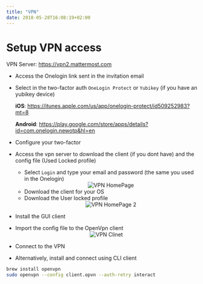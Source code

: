 ```yaml
---
title: "VPN"
date: 2018-05-28T16:08:19+02:00
---
```


# Setup VPN access

VPN Server: https://vpn2.mattermost.com

* Access the Onelogin link sent in the invitation email

* Select in the two-factor auth `OneLogin Protect` or `Yubikey` (if you have an yubikey device)

    **iOS**: https://itunes.apple.com/us/app/onelogin-protect/id509252983?mt=8

    **Android**: https://play.google.com/store/apps/details?id=com.onelogin.newotp&hl=en

* Configure your two-factor

* Access the vpn server to download the client (if you dont have) and the config file (Used Locked profile)
    - Select `Login` and type your email and password (the same you used in the Onelogin)
    <span style="display:block;text-align:center">![VPN HomePage](/img/vpn_1.png)</span>
    - Download the client for your OS
    - Download the User locked profile
    <span style="display:block;text-align:center">![VPN HomePage 2](/img/vpn_2.png)</span>

* Install the GUI client

* Import the config file to the OpenVpn client
<span style="display:block;text-align:center">![VPN Clinet](/img/vpn_3.png)</span>

* Connect to the VPN

* Alternatively, install and connect using CLI client

```bash
brew install openvpn
sudo openvpn --config client.opvn --auth-retry interact
```

